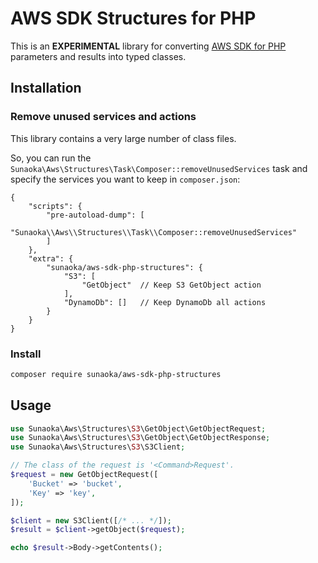 # AWS SDK Structures for PHP

This is an **EXPERIMENTAL** library for converting 
[AWS SDK for PHP](https://github.com/aws/aws-sdk-php) 
parameters and results into typed classes.

## Installation

### Remove unused services and actions

This library contains a very large number of class files.

So, you can run the `Sunaoka\Aws\Structures\Task\Composer::removeUnusedServices` task and specify the services you want to keep in `composer.json`:

```jsonc
{
    "scripts": {
        "pre-autoload-dump": [
            "Sunaoka\\Aws\\Structures\\Task\\Composer::removeUnusedServices"
        ]
    },
    "extra": {
        "sunaoka/aws-sdk-php-structures": {
            "S3": [
                "GetObject"  // Keep S3 GetObject action
            ],
            "DynamoDb": []   // Keep DynamoDb all actions
        }
    }
}
```

### Install

```bash
composer require sunaoka/aws-sdk-php-structures
```

## Usage

```php
use Sunaoka\Aws\Structures\S3\GetObject\GetObjectRequest;
use Sunaoka\Aws\Structures\S3\GetObject\GetObjectResponse;
use Sunaoka\Aws\Structures\S3\S3Client;

// The class of the request is '<Command>Request'.
$request = new GetObjectRequest([
    'Bucket' => 'bucket',
    'Key' => 'key',
]);

$client = new S3Client([/* ... */]);
$result = $client->getObject($request);

echo $result->Body->getContents();
```
